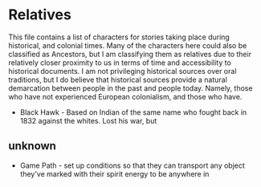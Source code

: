 # Relatives
This file contains a list of characters for stories taking place during historical, and colonial times. Many of the characters here could also be classified as Ancestors, but I am classifying them as relatives due to their relatively closer proximity to us in terms of time and accessibility to historical documents. I am not privileging historical sources over oral traditions, but I do believe that historical sources provide a natural demarcation between people in the past and people today. Namely, those who have not experienced European colonialism, and those who have.

* Black Hawk - Based on Indian of the same name who fought back in 1832 against the whites. Lost his war, but

## unknown
* Game Path - set up conditions so that they can transport any object they've marked with their spirit energy to be anywhere in 
